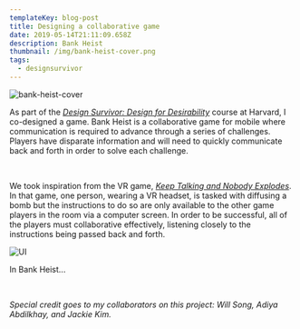 ```yaml
---
templateKey: blog-post
title: Designing a collaborative game
date: 2019-05-14T21:11:09.658Z
description: Bank Heist
thumbnail: /img/bank-heist-cover.png
tags:
  - designsurvivor
---
```

![bank-heist-cover](/img/bank-heist-cover.png)

As part of the [_Design Survivor: Design for Desirability_](https://www.desirabilitylab.com/portfolio/design-survivor/) course at Harvard, I co-designed a game. Bank Heist is a collaborative game for mobile where communication is required to advance through a series of challenges. Players have disparate information and will need to quickly communicate back and forth in order to solve each challenge.

<br>

We took inspiration from the VR game, [_Keep Talking and Nobody Explodes_](https://keeptalkinggame.com/). In that game, one person, wearing a VR headset, is tasked with diffusing a bomb but the instructions to do so are only available to the other game players in the room via a computer screen. In order to be successful, all of the players must collaborative effectively, listening closely to the instructions being passed back and forth. 

![UI](/img/bank-heist-ui.png)

In Bank Heist...

<br>

_Special credit goes to my collaborators on this project: Will Song, Adiya Abdilkhay, and Jackie Kim._
